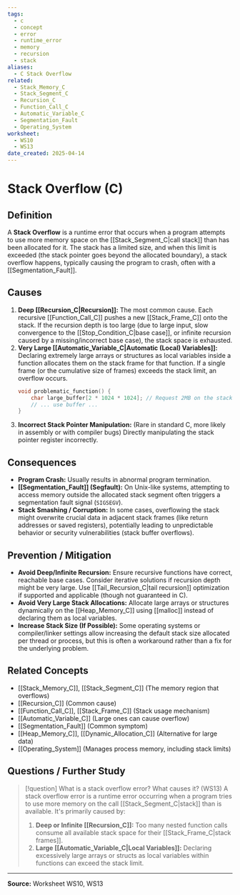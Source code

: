 ```yaml
---
tags:
  - c
  - concept
  - error
  - runtime_error
  - memory
  - recursion
  - stack
aliases:
  - C Stack Overflow
related:
  - Stack_Memory_C
  - Stack_Segment_C
  - Recursion_C
  - Function_Call_C
  - Automatic_Variable_C
  - Segmentation_Fault
  - Operating_System
worksheet:
  - WS10
  - WS13
date_created: 2025-04-14
---
```

# Stack Overflow (C)

## Definition

A **Stack Overflow** is a runtime error that occurs when a program attempts to use more memory space on the [[Stack_Segment_C|call stack]] than has been allocated for it. The stack has a limited size, and when this limit is exceeded (the stack pointer goes beyond the allocated boundary), a stack overflow happens, typically causing the program to crash, often with a [[Segmentation_Fault]].

## Causes

1.  **Deep [[Recursion_C|Recursion]]:** The most common cause. Each recursive [[Function_Call_C]] pushes a new [[Stack_Frame_C]] onto the stack. If the recursion depth is too large (due to large input, slow convergence to the [[Stop_Condition_C|base case]], or infinite recursion caused by a missing/incorrect base case), the stack space is exhausted.
2.  **Very Large [[Automatic_Variable_C|Automatic (Local) Variables]]:** Declaring extremely large arrays or structures as local variables inside a function allocates them on the stack frame for that function. If a single frame (or the cumulative size of frames) exceeds the stack limit, an overflow occurs.
    ```c
    void problematic_function() {
        char large_buffer[2 * 1024 * 1024]; // Request 2MB on the stack - likely overflow!
        // ... use buffer ...
    }
    ```
3.  **Incorrect Stack Pointer Manipulation:** (Rare in standard C, more likely in assembly or with compiler bugs) Directly manipulating the stack pointer register incorrectly.

## Consequences

- **Program Crash:** Usually results in abnormal program termination.
- **[[Segmentation_Fault]] (Segfault):** On Unix-like systems, attempting to access memory outside the allocated stack segment often triggers a segmentation fault signal (`SIGSEGV`).
- **Stack Smashing / Corruption:** In some cases, overflowing the stack might overwrite crucial data in adjacent stack frames (like return addresses or saved registers), potentially leading to unpredictable behavior or security vulnerabilities (stack buffer overflows).

## Prevention / Mitigation

- **Avoid Deep/Infinite Recursion:** Ensure recursive functions have correct, reachable base cases. Consider iterative solutions if recursion depth might be very large. Use [[Tail_Recursion_C|tail recursion]] optimization if supported and applicable (though not guaranteed in C).
- **Avoid Very Large Stack Allocations:** Allocate large arrays or structures dynamically on the [[Heap_Memory_C]] using [[malloc]] instead of declaring them as local variables.
- **Increase Stack Size (If Possible):** Some operating systems or compiler/linker settings allow increasing the default stack size allocated per thread or process, but this is often a workaround rather than a fix for the underlying problem.

## Related Concepts
- [[Stack_Memory_C]], [[Stack_Segment_C]] (The memory region that overflows)
- [[Recursion_C]] (Common cause)
- [[Function_Call_C]], [[Stack_Frame_C]] (Stack usage mechanism)
- [[Automatic_Variable_C]] (Large ones can cause overflow)
- [[Segmentation_Fault]] (Common symptom)
- [[Heap_Memory_C]], [[Dynamic_Allocation_C]] (Alternative for large data)
- [[Operating_System]] (Manages process memory, including stack limits)

## Questions / Further Study
>[!question] What is a stack overflow error? What causes it? (WS13)
> A stack overflow error is a runtime error occurring when a program tries to use more memory on the call [[Stack_Segment_C|stack]] than is available. It's primarily caused by:
> 1.  **Deep or Infinite [[Recursion_C]]:** Too many nested function calls consume all available stack space for their [[Stack_Frame_C|stack frames]].
> 2.  **Large [[Automatic_Variable_C|Local Variables]]:** Declaring excessively large arrays or structs as local variables within functions can exceed the stack limit.

---
**Source:** Worksheet WS10, WS13